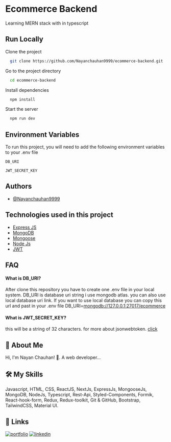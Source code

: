 
# Ecommerce Backend

Learning MERN stack with in typescript




## Run Locally

Clone the project

```bash
  git clone https://github.com/Nayanchauhan9999/ecommerce-backend.git
```

Go to the project directory

```bash
  cd ecommerce-backend

```

Install dependencies

```bash
  npm install
```

Start the server

```bash
  npm run dev
```


## Environment Variables

To run this project, you will need to add the following environment variables to your .env file

`DB_URI`

`JWT_SECRET_KEY`


## Authors

- [@Nayanchauhan9999](https://github.com/Nayanchauhan9999)


## Technologies used in this project

 - [Express JS](https://expressjs.com/)
 - [MongoDB](https://www.mongodb.com/)
 - [Mongoose](https://mongoosejs.com/)
 - [Node Js](https://nodejs.org/en)
 - [JWT](https://jwt.io/)


## FAQ

#### What is DB_URI?

After clone this repository you have to create one .env file in your local system. DB_URI is database uri string i use mongodb atlas. you can also use local database uri link. If you want to use local database you can copy this url and past in your .env file DB_URI=[mongodb://127.0.0.1:27017/ecommerce](mongodb://127.0.0.1:27017/ecommerce)

#### What is JWT_SECRET_KEY?

this will be a string of 32 characters. for more about jsonwebtoken. [click](https://jwt.io/)
## 🚀 About Me
Hi, I'm Nayan Chauhan! 👋. A web developer...


## 🛠 My Skills
Javascript, HTML, CSS, ReactJS, NextJs, ExpressJs, MongooseJs, MongoDB, NodeJs, Typescript, Rest-Api, Styled-Components, Formik, React-hook-form, Redux, Redux-toolkit, Git & GitHub, Bootstrap, TailwindCSS, Material UI.


## 🔗 Links
[![portfolio](https://img.shields.io/badge/my_portfolio-000?style=for-the-badge&logo=ko-fi&logoColor=white)](https://nayan-chauhan-portfolio.vercel.app/)
[![linkedin](https://img.shields.io/badge/linkedin-0A66C2?style=for-the-badge&logo=linkedin&logoColor=white)](https://www.linkedin.com/in/chauhan-nayan)


